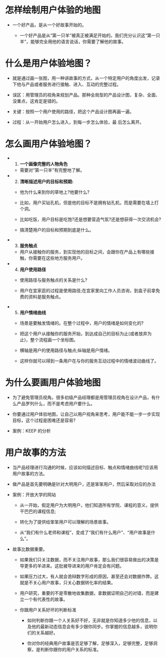 # 怎样绘制用户体验的地图

- 一个好产品，是从一个好故事开始的。

  - 一个好产品是从“第一只羊”被真正被满足开始的。我们充分认识这“第一只羊”，能够完全用他的语言说话，你需要了解他的故事。

# 什么是用户体验地图？

- 就是通过画一张图，用一种讲故事的方式，从一个特定用户的角度出发，记录下他与产品或者服务进行接触、进入、互动的完整过程。

- 误区：用管理员的视角来规划产品。那种全局型的产品设计图，复杂、全面、没重点，这肯定是错的。

- 关键：按照一个用户使用的路径，把这个产品设计图再画一遍。

- 过程：从一开始用户怎么进入，到每一步怎么体验，最 后怎么离开。

# 怎么画用户体验地图？

- 1. **一个画像完整的人物角色**

  - 需要对“第一只羊”有完整地了解。

- 2. **清晰描述用户的目标和预期:**

  - 他为什么来到你的草地上?他要什么?

  - 比如，用户买钻孔机，但是他的目标不是拥有钻孔机，而是需要在墙上打个洞。

  - 比如吃饭，用户目标是吃饱?还是想要营造气氛?还是想获得一次交流机会?

  - 搞清楚用户的目标和预期到底是什么。

- 3. **服务触点**

  - 用户从接触你的服务，到实现他的目标之间，会跟你在产品上有哪些接触，你需要在这些地方服务用户。

- 4. **用户使用路径**

  - 使用路径与服务触点的关系是什么?

  - 用户在宜家逛的过程是使用路径;在宜家里向工作人员咨询，到盒子前拿免费的资料是服务触点。

- 5. **用户情绪曲线**

  - 场景是要触发情绪的。在整个过程中，用户的情绪是如何变化的?

  - 把这个用户从接触你的服务开始，到达成自己的目标为止(或者放弃为止)，整个流程画一个坐标图。

  - 横轴是用户的使用路径与触点;纵轴是用户情绪。

  - 这样你就可以得到一条用户在与你的服务互动过程中的情绪波动曲线了。

# 为什么要画用户体验地图

- 为了避免管理员视角。很多初级产品经理都是用管理员视角在设计产品，有什么产品罗列什么，而不是考虑用户要什么。

- 你要通过用户体验地图，让自己以用户视角来思考，用户能不能一步一步实现目标，这个过程是困难还是容易?

- 案例：KEEP 的分析

# 用户故事的方法

- 当产品经理进行沟通的时候，应该如何描述目标、触点和情绪曲线呢?应该用用户故事的方法。

- 做产品是首先要明确是针对大明用户，还是笨笨用户，然后采取对应的办法

- 案例：开放大学的网站

  - 从一开始，假定用户为大明用户，他们知道所有学院、课程的意义，提供干巴巴的课程信息;

  - 转化为了提供给笨笨用户可以理解的场景故事。

  - 从“我们有什么老师和课程”，变成了“我们有什么用户”、“用户故事是什么”。

- 故事比数据重要。

  - 如果我们只关注数据，而不关注用户故事，那么我们很容易做出的决策是导更多的羊进来。这批被导进来的用户肯定会有问题。

  - 如果压力过大，有人就会诡辩数字形成的原因，甚至还会对数据作弊。这就是不关心用户故事，只关心数据转化率的结果。

  - 用户研究，重要的不是零散地收集数据，拿数据证明自己的对错，而是建立一个有代表性的故事。

  - 你跟用户关系好坏的判断标准

    - 如何判断你跟一个人关系好不好，无非就是你知道多少他的信息，以及他的最新动态信息会有多少跟你同步。你掌握的信息越多，说明你 们的关系越好。

    - 你对你的经典用户故事是否足够了解，足够深入，足够完整，足够洞察，是判断你跟你的用户关系的标准。
